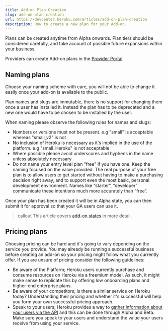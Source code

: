 ```yaml
---
title: Add-on Plan Creation
slug: add-on-plan-creation
url: https://devcenter.heroku.com/articles/add-on-plan-creation
description: How to create a new plan for your Add-on.
---
```


Plans can be created anytime from Alpha onwards. Plan tiers should be considered carefully, and take account of possible future expansions within your business.

Providers can create Add-on plans in the [Provider Portal](https://addons.heroku.com/provider/dashboard)

## Naming plans
Choose your naming scheme with care, you will not be able to change it easily once your add-on is available to the public.

Plan names and slugs are immutable, there is no support for changing them once a user has installed it. Instead the plan has to be deprecated and a new one would have to be chosen to be installed by the user.

When naming please observe the following rules for names and slugs:

* Numbers or versions must not be present. e.g "small" is acceptable whereas "small_v2" is not
* No inclusion of Heroku is necessary as it's implied in the use of the platform. e.g "small_Heroku" is not acceptable
* Where possible please avoid underscores and hyphens in the name unless absolutely necessary
* Do not name your entry level plan "free" if you have one. Keep the naming focused on the value provided. The real purpose of your free plan is to allow users to get started without having to make a purchasing decision right away, and to support even the most basic, personal development environment. Names like “starter”, “developer” communicate these intentions much more accurately than “free”.

Once your plan has been created it will be in Alpha state, you can then submit it for approval so that your GA users can use it.

>callout
>This article covers [add-on states](https://devcenter.heroku.com/articles/stages-of-add-on-development) in more detail.

## Pricing plans
Choosing pricing can be hard and it's going to vary depending on the service you provide. You may already be running a successful business before creating an add-on so your pricing might follow what you currently offer. If you are unsure of pricing consider the following guidelines:

* Be aware of the Platform; Heroku users currently purchase and consume resources on Heroku via a freemium model. As such, it might make sense to replicate this by offering low onboarding plans and higher-end enterprise plans.
* Be aware of your competitors; is there a similar service on Heroku today? Understanding their pricing and whether it's successful will help you form your own successful pricing approach.
* Speak to your users; Heroku provides a way to [gather information about your users via the API](https://devcenter.heroku.com/articles/add-on-app-info) and this can be done through Alpha and Beta. Make sure you speak to your users and understand the value your users receive from using your service.  